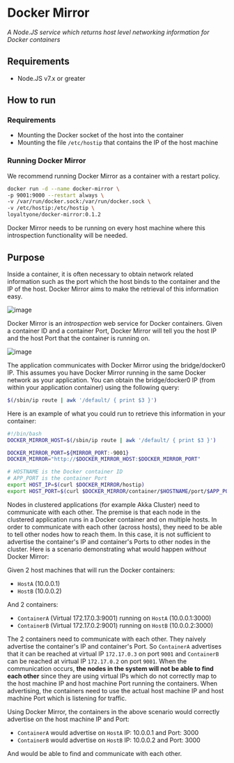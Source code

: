 # Docker Mirror #

_A Node.JS service which returns host level networking information for
Docker containers_


## Requirements ##

- Node.JS v7.x or greater

## How to run ##

### Requirements ###

- Mounting the Docker socket of the host into the container
- Mounting the file `/etc/hostip` that contains the IP of the host
  machine

### Running Docker Mirror ###

We recommend running Docker Mirror as a container with a restart policy.

```bash
docker run -d --name docker-mirror \
-p 9001:9000 --restart always \
-v /var/run/docker.sock:/var/run/docker.sock \
-v /etc/hostip:/etc/hostip \
loyaltyone/docker-mirror:0.1.2
```

Docker Mirror needs to be running on every host machine where this
introspection functionality will be needed.

## Purpose ##

Inside a container, it is often necessary to obtain network related
information such as the port which the host binds to the container and
the IP of the host. Docker Mirror aims to make the retrieval of this
information easy.

![image](https://user-images.githubusercontent.com/14280155/32448019-bf29e37e-c2db-11e7-9460-d13ccce89187.png)

Docker Mirror is an _introspection_ web service for Docker containers.
Given a container ID and a container Port, Docker Mirror will tell you
the host IP and the host Port that the container is running on.

![image](https://user-images.githubusercontent.com/14280155/32524747-2b1b6c38-c3ef-11e7-88eb-243f681eedd3.png)

The application communicates with Docker Mirror using the bridge/docker0
IP. This assumes you have Docker Mirror running in the same Docker
network as your application. You can obtain the bridge/docker0 IP (from
within your application container) using the following query:
```bash
$(/sbin/ip route | awk '/default/ { print $3 }')
```

Here is an example of what you could run to retrieve this information in
your container:
```bash
#!/bin/bash
DOCKER_MIRROR_HOST=$(/sbin/ip route | awk '/default/ { print $3 }')

DOCKER_MIRROR_PORT=${MIRROR_PORT:-9001}
DOCKER_MIRROR="http://$DOCKER_MIRROR_HOST:$DOCKER_MIRROR_PORT"

# HOSTNAME is the Docker container ID
# APP_PORT is the container Port
export HOST_IP=$(curl $DOCKER_MIRROR/hostip)
export HOST_PORT=$(curl $DOCKER_MIRROR/container/$HOSTNAME/port/$APP_PORT)
```

Nodes in clustered applications (for example Akka Cluster) need to
communicate with each other. The premise is that each node in the
clustered application runs in a Docker container and on multiple hosts.
In order to communicate with each other (across hosts), they need to be
able to tell other nodes how to reach them. In this case, it is not
sufficient to advertise the container's IP and container's Ports to
other nodes in the cluster. Here is a scenario demonstrating what would
happen _without_ Docker Mirror:

Given 2 host machines that will run the Docker containers:
- `HostA` (10.0.0.1)
- `HostB` (10.0.0.2)

And 2 containers:
- `ContainerA` (Virtual 172.17.0.3:9001) running on `HostA`
(10.0.0.1:3000)
- `ContainerB` (Virtual 172.17.0.2:9001) running on `HostB`
(10.0.0.2:3000)

The 2 containers need to communicate with each other. They naively
advertise the container's IP and container's Port. So `ContainerA`
advertises that it can be reached at virtual IP `172.17.0.3` on port
`9001` and `ContainerB` can be reached at virtual IP `172.17.0.2` on
port `9001`. When the communication occurs, **the nodes in the system
will not be able to find each other** since they are using virtual IPs
which do not correctly map to the host machine IP and host machine Port
running the containers. When advertising, the containers need to use the
actual host machine IP and host machine Port which is listening for
traffic.

Using Docker Mirror, the containers in the above scenario would
correctly advertise on the host machine IP and Port:
- `ContainerA` would advertise on `HostA` IP: 10.0.0.1 and Port: 3000
- `ContainerB` would advertise on `HostB` IP: 10.0.0.2 and Port: 3000

And would be able to find and communicate with each other.
